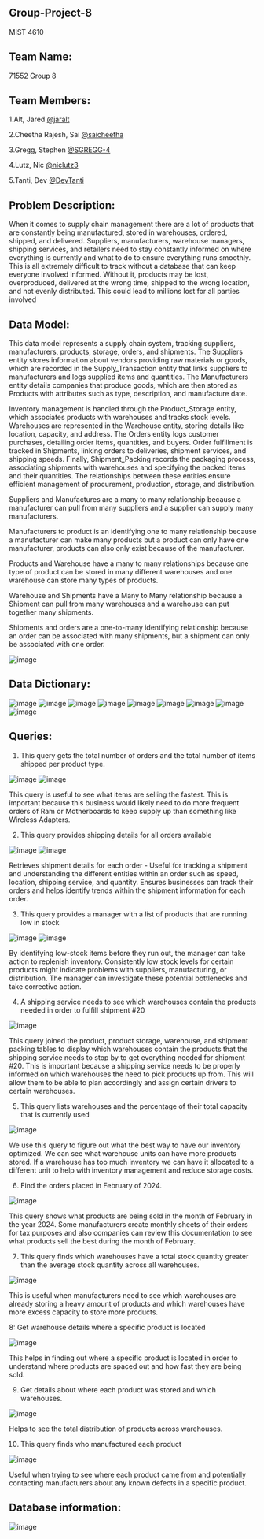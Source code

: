 ## Group-Project-8
MIST 4610

## Team Name: 
71552 Group 8

## Team Members:
1.Alt, Jared [@jaralt](https://github.com/jaralt/Mist4610Group8)

2.Cheetha Rajesh, Sai [@saicheetha](https://github.com/saicheetha/)

3.Gregg, Stephen [@SGREGG-4](https://github.com/SGREGG-4/Group-Project-8)

4.Lutz, Nic [@niclutz3](https://github.com/niclutz3/)

5.Tanti, Dev [@DevTanti](https://github.com/DevTanti/Group-Project-8.git)

## Problem Description:
When it comes to supply chain management there are a lot of products that are constantly being manufactured, stored in warehouses, ordered, shipped, and delivered. Suppliers, manufacturers, warehouse managers, shipping services, and retailers need to stay constantly informed on where everything is currently and what to do to ensure everything runs smoothly. This is all extremely difficult to track without a database that can keep everyone involved informed. Without it, products may be lost, overproduced, delivered at the wrong time, shipped to the wrong location, and not evenly distributed. This could lead to millions lost for all parties involved

## Data Model:
This data model represents a supply chain system, tracking suppliers, manufacturers, products, storage, orders, and shipments. The Suppliers entity stores information about vendors providing raw materials or goods, which are recorded in the Supply_Transaction entity that links suppliers to manufacturers and logs supplied items and quantities. The Manufacturers entity details companies that produce goods, which are then stored as Products with attributes such as type, description, and manufacture date.

Inventory management is handled through the Product_Storage entity, which associates products with warehouses and tracks stock levels. Warehouses are represented in the Warehouse entity, storing details like location, capacity, and address. The Orders entity logs customer purchases, detailing order items, quantities, and buyers. Order fulfillment is tracked in Shipments, linking orders to deliveries, shipment services, and shipping speeds. Finally, Shipment_Packing records the packaging process, associating shipments with warehouses and specifying the packed items and their quantities. The relationships between these entities ensure efficient management of procurement, production, storage, and distribution.

Suppliers and Manufactures are a many to many relationship because a manufacturer can pull from many suppliers and a supplier can supply many manufacturers.

Manufacturers to product is an identifying one to many relationship because a manufacturer can make many products but a product can only have one manufacturer, products can also only exist because of the manufacturer.

Products and Warehouse have a many to many relationships because one type of product can be stored in many different warehouses and one warehouse can store many types of products.

Warehouse and Shipments have a Many to Many relationship because a Shipment can pull from many warehouses and a warehouse can put together many shipments.

Shipments and orders are a one-to-many identifying relationship because an order can be associated with many shipments, but a shipment can only be associated with one order. 

![image](https://github.com/user-attachments/assets/e10f7fec-b763-43f1-a03d-b6cf0ace630f)


## Data Dictionary:

![image](https://github.com/user-attachments/assets/6eae8503-f59f-496b-bf39-eaa7a13f8153)
![image](https://github.com/user-attachments/assets/fb4163da-b47e-4720-9768-ca0fd910ff99)
![image](https://github.com/user-attachments/assets/60160a18-a8a7-4ca5-919b-d80d5476660c)
![image](https://github.com/user-attachments/assets/a80ceca3-ff44-47bf-8a4a-0f0632409247)
![image](https://github.com/user-attachments/assets/f94dc6ee-094b-4c25-b4cc-47423802bc0f)
![image](https://github.com/user-attachments/assets/aaca4b49-143f-4406-b81a-fae49fb643ac)
![image](https://github.com/user-attachments/assets/70fae505-14ab-4214-9fba-5c3be9b59794)
![image](https://github.com/user-attachments/assets/bda886b1-ed80-4bf6-8d29-18eb67f75911)
![image](https://github.com/user-attachments/assets/140072ed-7301-4d3a-ba46-e6c60bdd408a)

## Queries:

1. This query gets the total number of orders and the total number of items shipped per product type.

![image](https://github.com/user-attachments/assets/a31a550e-e4f8-4351-9e62-71aedf77654c)
![image](https://github.com/user-attachments/assets/24d3cecf-ede7-4c94-aed6-4420e9ed6b4a)

This query is useful to see what items are selling the fastest. This is important because this business would likely need to do more frequent orders of Ram or Motherboards to keep supply up than something like Wireless Adapters. 

2. This query provides shipping details for all orders available

![image](https://github.com/user-attachments/assets/f2e5f590-cd08-4822-ac60-806d22659d75)
![image](https://github.com/user-attachments/assets/5629a27c-74c8-4ff6-bfa1-f4f6d8c337bc)

Retrieves shipment details for each order - Useful for tracking a shipment and understanding the different entities within an order such as speed, location, shipping service, and quantity. Ensures businesses can track their orders and helps identify trends within the shipment information for each order.

3. This query provides a manager with a list of products that are running low in stock

![image](https://github.com/user-attachments/assets/af9225f9-fce6-48d2-9618-614ecfff20a5)
![image](https://github.com/user-attachments/assets/0b667c7a-aba6-48d1-9adf-b6721f36622f)

By identifying low-stock items before they run out, the manager can take action to replenish inventory. Consistently low stock levels for certain products might indicate problems with suppliers, manufacturing, or distribution. The manager can investigate these potential bottlenecks and take corrective action.

4. A shipping service needs to see which warehouses contain the products needed in order to fulfill shipment #20 

![image](https://github.com/user-attachments/assets/866533ed-ea9d-4def-be83-cbfffd61e529)

This query joined the product, product storage, warehouse, and shipment packing tables to display which warehouses contain the products that the shipping service needs to stop by to get everything needed for shipment #20. This is important because a shipping service needs to be properly informed on which warehouses the need to pick products up from. This will allow them to be able to plan accordingly and assign certain drivers to certain warehouses. 

5. This query  lists  warehouses and the percentage of their total capacity that is currently used

![image](https://github.com/user-attachments/assets/81a49d1d-821b-4ce4-9fa6-67654d518de1)

We use this query to figure out what the best way to have our inventory optimized. We can see what warehouse units can have more products stored. If a warehouse has too much inventory we can have it allocated to a different unit to help with inventory management and reduce storage costs.  

6. Find the orders placed in February of 2024.

![image](https://github.com/user-attachments/assets/1224ba36-692c-412f-af1c-b3e81fe318d8)

This query shows what products are being sold in the month of February in the year 2024. Some manufacturers create monthly sheets of their orders for tax purposes and also companies can review this documentation to see what products sell the best during the month of February.

7. This query finds which warehouses have a total stock quantity greater than the average stock quantity across all warehouses.

![image](https://github.com/user-attachments/assets/859d655e-e294-4d1d-8236-535b7f843f7c)


This is useful when manufacturers need to see which warehouses are already storing a heavy amount of products and which warehouses have more excess capacity to store more products.

8: Get warehouse details where a specific product is located

![image](https://github.com/user-attachments/assets/8b272a8c-1a9e-48fb-9f74-776e1be5619d)

This helps in finding out where a specific product is located in order to understand where products are spaced out and how fast they are being sold.

9. Get details about where each product was stored and which warehouses.

![image](https://github.com/user-attachments/assets/47dac667-478a-41e6-a306-9c4eb67a7dd6)

Helps to see the total distribution of products across warehouses.

10. This query finds who manufactured each product

![image](https://github.com/user-attachments/assets/2c957aa0-75a7-4421-ae18-873b1c98a530)


Useful when trying to see where each product came from and potentially contacting manufacturers about any known defects in a specific product.



## Database information:

![image](https://github.com/user-attachments/assets/92325abf-6f99-456c-9ef3-75c27d037801)

